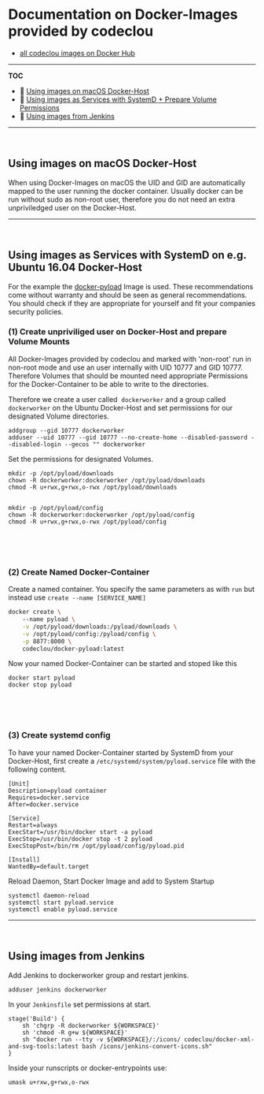 # Documentation on Docker-Images provided by codeclou 


 * [all codeclou images on Docker Hub](https://hub.docker.com/u/codeclou/)

-----

**TOC**

 * :monkey: [Using images on macOS Docker-Host](#macos)
 * :monkey: [Using images as Services with SystemD + Prepare Volume Permissions](#ubuntu-systemd)
 * :monkey: [Using images from Jenkins](#jenkins)

------

<p>&nbsp;</p>

<a id="macos"></a>
## Using images on macOS Docker-Host

When using Docker-Images on macOS the UID and GID are automatically mapped to the user running the docker container.
Usually docker can be run without sudo as non-root user, therefore you do not need an extra unpriviledged user on the Docker-Host.


------

<p>&nbsp;</p>

<a id="ubuntu-systemd"></a>
## Using images as Services with SystemD on e.g. Ubuntu 16.04 Docker-Host

For the example the [docker-pyload](https://github.com/codeclou/docker-pyload) Image is used. These recommendations come without warranty and should be seen as general recommendations. You should check if they are appropriate for yourself and fit your companies security policies.


### (1) Create unpriviliged user on Docker-Host and prepare Volume Mounts

All Docker-Images provided by codeclou and marked with 'non-root' run in non-root mode and use an user internally with UID 10777 and GID 10777.
Therefore Volumes that should be mounted need appropriate Permissions for the Docker-Container to be able to write to the directories.

Therefore we create a user called  `dockerworker` and a group called `dockerworker` on the Ubuntu Docker-Host
and set permissions for our designated Volume directories.

```
addgroup --gid 10777 dockerworker
adduser --uid 10777 --gid 10777 --no-create-home --disabled-password --disabled-login --gecos "" dockerworker
```

Set the permissions for designated Volumes.

```
mkdir -p /opt/pyload/downloads
chown -R dockerworker:dockerworker /opt/pyload/downloads
chmod -R u+rwx,g+rwx,o-rwx /opt/pyload/downloads


mkdir -p /opt/pyload/config
chown -R dockerworker:dockerworker /opt/pyload/config
chmod -R u+rwx,g+rwx,o-rwx /opt/pyload/config
```


<p>&nbsp;</p>
<p>&nbsp;</p>


### (2) Create Named Docker-Container

Create a named container. You specify the same parameters as with `run` but instead use `create --name [SERVICE_NAME]`

```bash
docker create \ 
    --name pyload \
    -v /opt/pyload/downloads:/pyload/downloads \
    -v /opt/pyload/config:/pyload/config \
    -p 8877:8000 \
    codeclou/docker-pyload:latest
```

Now your named Docker-Container can be started and stoped like this

```
docker start pyload
docker stop pyload
```


<p>&nbsp;</p>
<p>&nbsp;</p>

### (3) Create systemd config

To have your named Docker-Container started by SystemD from your Docker-Host, first create a `/etc/systemd/system/pyload.service` file with the following content.

```
[Unit]
Description=pyload container
Requires=docker.service
After=docker.service

[Service]
Restart=always
ExecStart=/usr/bin/docker start -a pyload
ExecStop=/usr/bin/docker stop -t 2 pyload
ExecStopPost=/bin/rm /opt/pyload/config/pyload.pid

[Install]
WantedBy=default.target
```

Reload Daemon, Start Docker Image and add to System Startup

```
systemctl daemon-reload
systemctl start pyload.service
systemctl enable pyload.service
```


------

<p>&nbsp;</p>

<a id="jenkins"></a>
## Using images from Jenkins

Add Jenkins to dockerworker group and restart jenkins.

```
adduser jenkins dockerworker
```

In your `Jenkinsfile` set permissions at start.

```
stage('Build') {
    sh 'chgrp -R dockerworker ${WORKSPACE}'
    sh 'chmod -R g+w ${WORKSPACE}'
    sh "docker run --tty -v ${WORKSPACE}/:/icons/ codeclou/docker-xml-and-svg-tools:latest bash /icons/jenkins-convert-icons.sh"
}
```

Inside your runscripts or docker-entrypoints use:

```
umask u+rxw,g+rwx,o-rwx
```
